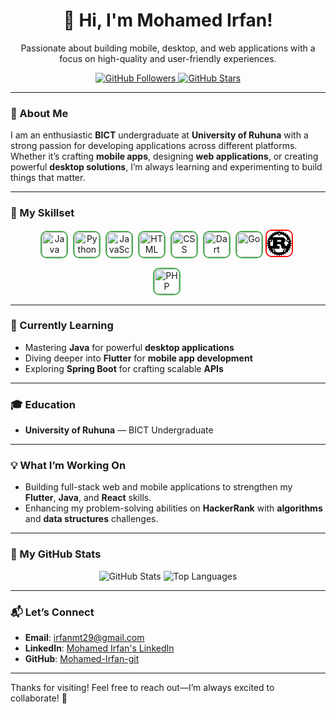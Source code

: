 <div align="center">
  <h1>👋 Hi, I'm Mohamed Irfan!</h1>
  <p>Passionate about building mobile, desktop, and web applications with a focus on high-quality and user-friendly experiences.</p>
  
  <a href="https://github.com/Mohamed-Irfan-git">
    <img src="https://img.shields.io/github/followers/Mohamed-Irfan-git?label=Follow&style=flat&color=blue&labelColor=green&logo=github&logoColor=white" alt="GitHub Followers" />
  </a>
  <a href="https://github.com/Mohamed-Irfan-git?tab=repositories">
    <img src="https://img.shields.io/github/stars/Mohamed-Irfan-git?style=flat&color=yellow&labelColor=purple&logo=github&logoColor=black" alt="GitHub Stars" />
  </a>
  <hr>
</div>

### 🚀 About Me
I am an enthusiastic **BICT** undergraduate at **University of Ruhuna** with a strong passion for developing applications across different platforms. Whether it’s crafting **mobile apps**, designing **web applications**, or creating powerful **desktop solutions**, I’m always learning and experimenting to build things that matter.

---

### 🔧 My Skillset
<div align="center">
  <img src="https://cdn.jsdelivr.net/gh/devicons/devicon/icons/java/java-original.svg" title="Java" width="40" height="40" style="border: 2px solid #4CAF50; border-radius: 10px;"/>&nbsp;
  <img src="https://cdn.jsdelivr.net/gh/devicons/devicon/icons/python/python-original.svg" title="Python" width="40" height="40" style="border: 2px solid #4CAF50; border-radius: 10px;"/>&nbsp;
  <img src="https://cdn.jsdelivr.net/gh/devicons/devicon/icons/javascript/javascript-original.svg" title="JavaScript" width="40" height="40" style="border: 2px solid #4CAF50; border-radius: 10px;"/>&nbsp;
  <img src="https://cdn.jsdelivr.net/gh/devicons/devicon/icons/html5/html5-original.svg" title="HTML" width="40" height="40" style="border: 2px solid #4CAF50; border-radius: 10px;"/>&nbsp;
  <img src="https://cdn.jsdelivr.net/gh/devicons/devicon/icons/css3/css3-original.svg" title="CSS" width="40" height="40" style="border: 2px solid #4CAF50; border-radius: 10px;"/>&nbsp;
  <img src="https://cdn.jsdelivr.net/gh/devicons/devicon/icons/dart/dart-original.svg" title="Dart" width="40" height="40" style="border: 2px solid #4CAF50; border-radius: 10px;"/>&nbsp;
 
 <img src="https://cdn.jsdelivr.net/gh/devicons/devicon/icons/go/go-original-wordmark.svg" title="Go" width="40" height="40" style="border: 2px solid #4CAF50; border-radius: 10px;"/>
<img src="https://raw.githubusercontent.com/devicons/devicon/master/icons/rust/rust-original.svg" title="Rust" width="40" height="40" style="border: 2px solid #FF0000; border-radius: 10px;"/>&nbsp;

  <img src="https://cdn.jsdelivr.net/gh/devicons/devicon/icons/php/php-original.svg" title="PHP" width="40" height="40" style="border: 2px solid #4CAF50; border-radius: 10px;"/>&nbsp;
</div>

---

### 🧠 Currently Learning
- Mastering **Java** for powerful **desktop applications**
- Diving deeper into **Flutter** for **mobile app development**
- Exploring **Spring Boot** for crafting scalable **APIs**

---

### 🎓 Education
- **University of Ruhuna** — BICT Undergraduate

---

### 💡 What I’m Working On
- Building full-stack web and mobile applications to strengthen my **Flutter**, **Java**, and **React** skills.
- Enhancing my problem-solving abilities on **HackerRank** with **algorithms** and **data structures** challenges.

---

### 🌟 My GitHub Stats
<div align="center">
  <img src="https://github-readme-stats.vercel.app/api?username=Mohamed-Irfan-git&show_icons=true&theme=radical&count_private=true" alt="GitHub Stats" />
  <img src="https://github-readme-stats.vercel.app/api/top-langs/?username=Mohamed-Irfan-git&layout=compact&theme=radical&count_private=true" alt="Top Languages" />
</div>

---

### 📬 Let’s Connect
- **Email**: irfanmt29@gmail.com
- **LinkedIn**: [Mohamed Irfan's LinkedIn](https://www.linkedin.com/in/mohamed-irfan-293882325)
- **GitHub**: [Mohamed-Irfan-git](https://github.com/Mohamed-Irfan-git)

---

Thanks for visiting! Feel free to reach out—I’m always excited to collaborate! 🚀

